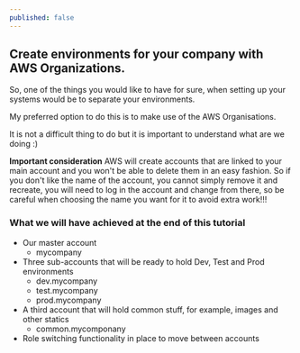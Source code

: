 ```yaml
---
published: false
---
```


## Create environments for your company with AWS Organizations.

So, one of the things you would like to have for sure, when setting up your systems would be to separate your environments.

My preferred option to do this is to make use of the AWS Organisations.

It is not a difficult thing to do but it is important to understand what are we doing :) 

**Important consideration**
AWS will create accounts that are linked to your main account and you won't be able to delete them in an easy fashion. So if you don't like the name of the account, you cannot simply remove it and recreate, you will need to log in the account and change from there, so be careful when choosing the name you want for it to avoid extra work!!!

### What we will have achieved at the end of this tutorial

- Our master account
	- mycompany
- Three sub-accounts that will be ready to hold Dev, Test and Prod environments
	- dev.mycompany
    - test.mycompany
    - prod.mycompany
- A third account that will hold common stuff, for example, images and other statics
	- common.mycomponany
- Role switching functionality in place to move between accounts

